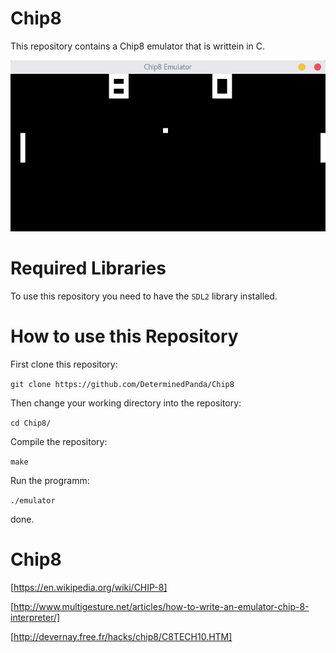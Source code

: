# Chip8

This repository contains a Chip8 emulator that is writtein in C.

![emulator in action](Emulator.png)

# Required Libraries

To use this repository you need to have the `SDL2` library installed.

# How to use this Repository

First clone this repository:

`git clone https://github.com/DeterminedPanda/Chip8`

Then change your working directory into the repository:

`cd Chip8/`

Compile the repository:

`make`

Run the programm:

`./emulator`

done.

# Chip8
[https://en.wikipedia.org/wiki/CHIP-8]

[http://www.multigesture.net/articles/how-to-write-an-emulator-chip-8-interpreter/]

[http://devernay.free.fr/hacks/chip8/C8TECH10.HTM]
